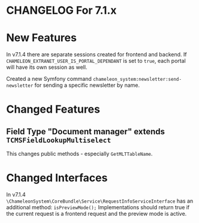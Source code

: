CHANGELOG For 7.1.x
===================

# New Features

In v7.1.4 there are separate sessions created for frontend and backend.
If `CHAMELEON_EXTRANET_USER_IS_PORTAL_DEPENDANT` is set to `true`, each portal will have its own session as well.

Created a new Symfony command `chameleon_system:newsletter:send-newsletter` for sending a specific newsletter by name.

# Changed Features

## Field Type "Document manager" extends `TCMSFieldLookupMultiselect`

This changes public methods - especially `GetMLTTableName`.

# Changed Interfaces

In v7.1.4 `\ChameleonSystem\CoreBundle\Service\RequestInfoServiceInterface` has an additional method:
`isPreviewMode();`
Implementations should return true if the current request is a frontend request and the preview mode is active.
